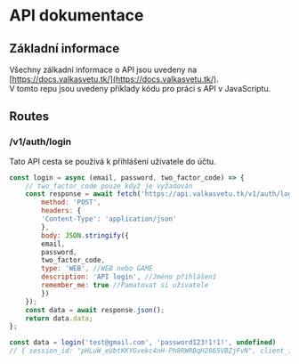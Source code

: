 <!-- this is a README.md for an api docs repo -->
# API dokumentace

## Základní informace
Všechny zálkadní informace o API jsou uvedeny na [https://docs.valkasvetu.tk/](https://docs.valkasvetu.tk/).
<br>
V tomto repu jsou uvedeny příklady kódu pro práci s API v JavaScriptu.

## Routes

### /v1/auth/login
Tato API cesta se používá k přihlášení uživatele do účtu.

```javascript
const login = async (email, password, two_factor_code) => {
    // two_factor_code pouze když je vyžadován
    const response = await fetch('https://api.valkasvetu.tk/v1/auth/login', {
        method: 'POST',
        headers: {
        'Content-Type': 'application/json'
        },
        body: JSON.stringify({
        email,
        password,
        two_factor_code,
        type: 'WEB', //WEB nebo GAME
        description: 'API login', //Jméno přihlášení
        remember_me: true //Pamatovat si uživatele
        })
    });
    const data = await response.json();
    return data.data;
};

const data = login('test@gmail.com', 'password123!1!1!', undefined)
// { session_id: "pHLuW_eUbtKKYGvekc4nH-Ph8RWRBqH2865VBZjFvN", client_identifier: "4c37af06-26b1-4fd6-bab7-7de6332926a4" }
```
